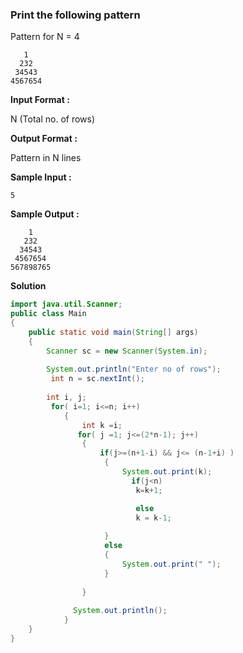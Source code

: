 ### Print the following pattern

Pattern for N = 4
```
   1
  232
 34543
4567654
```
**Input Format :**

N (Total no. of rows)

**Output Format :**

Pattern in N lines

**Sample Input :**

```5```

**Sample Output :**
```
    1
   232
  34543
 4567654
567898765
```
**Solution**
````java
import java.util.Scanner;
public class Main
{
	public static void main(String[] args)
	{
	    Scanner sc = new Scanner(System.in);
	    
		System.out.println("Enter no of rows");
		 int n = sc.nextInt();
		
		int i, j;
		 for( i=1; i<=n; i++) 
            {       
                int k =i;
               for( j =1; j<=(2*n-1); j++)
                {
                    if(j>=(n+1-i) && j<= (n-1+i) )
                     {
                         System.out.print(k);
                           if(j<n)
                            k=k+1;

                            else
                            k = k-1;
                        
                     }
                     else
                     {
                         System.out.print(" ");
                     }
                     
                }
              
              System.out.println();
            } 
	}     
}
